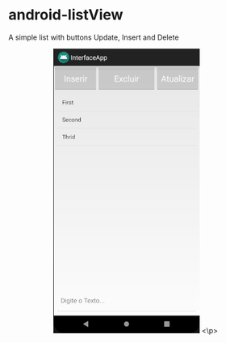 # android-listView
A simple list with buttons Update, Insert and Delete
<p align="center">
  <img src="https://github.com/felipe-negri/android-listView/blob/master/imag%201.png">
 <\p>

